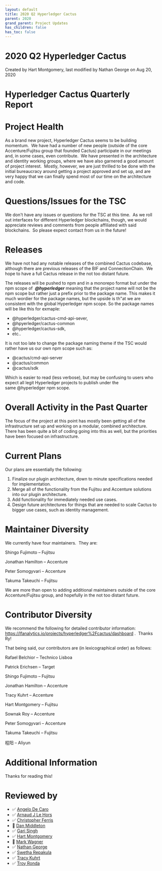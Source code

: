 ```yaml
---
layout: default
title: 2020 Q2 Hyperledger Cactus
parent: 2020
grand_parent: Project Updates
has_children: false
has_toc: false
---
```


# 2020 Q2 Hyperledger Cactus

Created by Hart Montgomery, last modified by Nathan George on Aug 20, 2020

# <span style="letter-spacing: 0.0px;">Hyperledger Cactus Quarterly Report </span>

# Project Health

As a brand new project, Hyperledger Cactus seems to be building
momentum.  We have had a number of new people (outside of the core
Accenture/Fujitsu group that founded Cactus) participate in our meetings
and, in some cases, even contribute.  We have presented in the
architecture and identity working groups, where we have also garnered a
good amount of project interest.  Mostly, however, we are just thrilled
to be done with the initial bureaucracy around getting a project
approved and set up, and are very happy that we can finally spend most
of our time on the architecture and code.

# Questions/Issues for the TSC

We don't have any issues or questions for the TSC at this time.  As we
roll out interfaces for different Hyperledger blockchains, though, we
would appreciate reviews and comments from people affiliated with said
blockchains.  So please expect contact from us in the future!

# Releases

We have not had any notable releases of the combined Cactus codebase,
although there are previous releases of the BIF and ConnectionChain.  We
hope to have a full Cactus release in the not too distant future.

The releases will be pushed to npm and in a monorepo format but under
the npm scope of  ***@hyperledger*** meaning that the project name will
not be the npm scope but rather just a prefix prior to the package name.
This makes it much wordier for the package names, but the upside is th"at we are consistent with the global Hyperledger npm scope. So the package
names will be like this for exmaple:

-   @hyperledger/cactus-cmd-api-sever,
-   @hpyerledger/cactus-common
-   @hyperledger/cactus-sdk,
-   etc.. 

It is not too late to change the package naming theme if the TSC would
rather have us our own npm scope such as:

-   @cactus/cmd-api-server
-   @cactus/common
-   @cactus/sdk

Which is easier to read (less verbose), but may be confusing to users
who expect all legit Hyperledger projects to publish under the
same @hyperledger npm scope.

# Overall Activity in the Past Quarter

The focus of the project at this point has mostly been getting all of
the infrastructure set up and working on a modular, combined
architecture.  There has been quite a bit of coding going into this as
well, but the priorities have been focused on infrastructure.

# Current Plans

Our plans are essentially the following:

1.  Finalize our plugin architecture, down to minute specifications
needed for implementation.
2.  Merge all of the functionality from the Fujitsu and Accenture
solutions into our plugin architecture.
3.  Add functionality for immediately needed use cases.
4.  Design future architectures for things that are needed to scale
Cactus to bigger use cases, such as identity management.

# Maintainer Diversity

We currently have four maintainers.  They are:

Shingo Fujimoto – Fujitsu

Jonathan Hamilton – Accenture

Peter Somogyvari – Accenture

Takuma Takeuchi – Fujitsu

We are more than open to adding additional maintainers outside of the
core Accenture/Fujitsu group, and hopefully in the not too distant
future.

# Contributor Diversity

We recommend the following for detailed contributor information:  
<a href="https://lfanalytics.io/projects/hyperledger%2Fcactus/dashboard" class="external-link" rel="nofollow">https://lfanalytics.io/projects/hyperledger%2Fcactus/dashboard</a>
.  Thanks Ry!

That being said, our contributors are (in lexicographical order) as
follows:

Rafael Belchior – Technico Lisboa

Patrick Erichsen – Target

Shingo Fujimoto – Fujitsu

Jonathan Hamilton – Accenture

Tracy Kuhrt – Accenture

Hart Montgomery – Fujitsu

Sownak Roy – Accenture

Peter Somogyvari – Accenture

Takuma Takeuchi – Fujitsu

程阳 – Aliyun


# Additional Information

Thanks for reading this!  

# Reviewed by
-   ✅ <a href="https://wiki.hyperledger.org/display/~angelo.decaro" class="confluence-userlink user-mention" data-username="angelo.decaro" data-linked-resource-id="16327529" data-linked-resource-version="1" data-linked-resource-type="userinfo" data-base-url="https://wiki.hyperledger.org">Angelo De Caro</a>
-   ✅ <a href="https://wiki.hyperledger.org/display/~lehors" class="confluence-userlink user-mention" data-username="lehors" data-linked-resource-id="2394240" data-linked-resource-version="1" data-linked-resource-type="userinfo" data-base-url="https://wiki.hyperledger.org">Arnaud J Le Hors</a>
-   ✅ <a href="https://wiki.hyperledger.org/display/~ChristopherFerris" class="confluence-userlink user-mention" data-username="ChristopherFerris" data-linked-resource-id="2392402" data-linked-resource-version="1" data-linked-resource-type="userinfo" data-base-url="https://wiki.hyperledger.org">Christopher Ferris</a>
-   🔲
<a href="https://wiki.hyperledger.org/display/~dan.middleton@intel.com" class="confluence-userlink user-mention" data-username="dan.middleton@intel.com" data-linked-resource-id="6427025" data-linked-resource-version="2" data-linked-resource-type="userinfo" data-base-url="https://wiki.hyperledger.org">Dan Middleton</a>
-   ✅ <a href="https://wiki.hyperledger.org/display/~mastersingh24" class="confluence-userlink user-mention" data-username="mastersingh24" data-linked-resource-id="16321659" data-linked-resource-version="1" data-linked-resource-type="userinfo" data-base-url="https://wiki.hyperledger.org">Gari Singh</a>
-   ✅ <a href="https://wiki.hyperledger.org/display/~hartm" class="confluence-userlink user-mention" data-username="hartm" data-linked-resource-id="6422922" data-linked-resource-version="1" data-linked-resource-type="userinfo" data-base-url="https://wiki.hyperledger.org">Hart Montgomery</a>
-   🔲 <a href="https://wiki.hyperledger.org/display/~mwagner" class="confluence-userlink user-mention" data-username="mwagner" data-linked-resource-id="5505170" data-linked-resource-version="1" data-linked-resource-type="userinfo" data-base-url="https://wiki.hyperledger.org">Mark Wagner</a>
-   ✅ <a href="https://wiki.hyperledger.org/display/~nage" class="confluence-userlink user-mention" data-username="nage" data-linked-resource-id="2393038" data-linked-resource-version="1" data-linked-resource-type="userinfo" data-base-url="https://wiki.hyperledger.org">Nathan George</a>
-   ✅ <a href="https://wiki.hyperledger.org/display/~swetharepakula" class="confluence-userlink user-mention" data-username="swetharepakula" data-linked-resource-id="5505323" data-linked-resource-version="1" data-linked-resource-type="userinfo" data-base-url="https://wiki.hyperledger.org">Swetha Repakula</a>
-   ✅ <a href="https://wiki.hyperledger.org/display/~tkuhrt" class="confluence-userlink user-mention" data-username="tkuhrt" data-linked-resource-id="1180151" data-linked-resource-version="2" data-linked-resource-type="userinfo" data-base-url="https://wiki.hyperledger.org">Tracy Kuhrt</a>
-   ✅ <a href="https://wiki.hyperledger.org/display/~troyronda" class="confluence-userlink user-mention" data-username="troyronda" data-linked-resource-id="9110618" data-linked-resource-version="2" data-linked-resource-type="userinfo" data-base-url="https://wiki.hyperledger.org">Troy Ronda</a>






